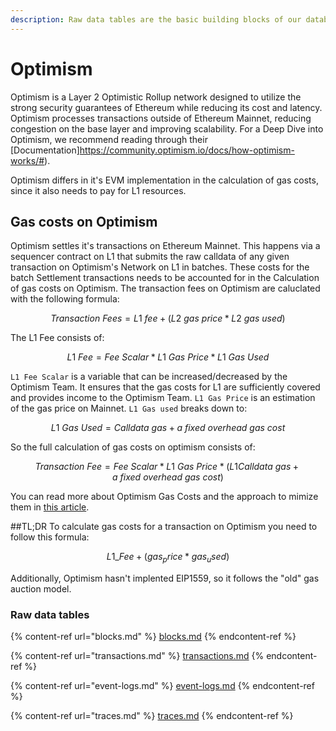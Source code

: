 ```yaml
---
description: Raw data tables are the basic building blocks of our database.
---
```


# Optimism

Optimism is a Layer 2 Optimistic Rollup network designed to utilize the strong security guarantees of Ethereum while reducing its cost and latency. Optimism processes transactions outside of Ethereum Mainnet, reducing congestion on the base layer and improving scalability.
For a Deep Dive into Optimism, we recommend reading through their [Documentation]https://community.optimism.io/docs/how-optimism-works/#).

Optimism differs in it's EVM implementation in the calculation of gas costs, since it also needs to pay for L1 resources.

## Gas costs on Optimism
Optimism settles it's transactions on Ethereum Mainnet. This happens via a sequencer contract on L1 that submits the raw calldata of any given transaction on Optimism's Network on L1 in batches. These costs for the batch Settlement transactions needs to be accounted for in the Calculation of gas costs on Optimism.
The transaction fees on Optimism are caluclated with the following formula:

```math
Transaction\ Fees = L1\ fee + (L2\ gas\ price * L2\ gas\ used)
```

The L1 Fee consists of:

```math
L1\ Fee = Fee\ Scalar * L1\ Gas\ Price * L1\ Gas\ Used 
```
``L1 Fee Scalar`` is a variable that can be increased/decreased by the Optimism Team. It ensures that the gas costs for L1 are sufficiently covered and provides income to the Optimism Team. 
``L1 Gas Price`` is an estimation of the gas price on Mainnet.
``L1 Gas used`` breaks down to:
```math
L1\ Gas\ Used = Calldata\ gas + a\ fixed\ overhead\ gas\ cost
```
So the full calculation of gas costs on optimism consists of:
```math
Transaction\ Fee = Fee\ Scalar * L1\ Gas\ Price * (L1 Calldata\ gas + a\ fixed\ overhead\ gas\ cost)
```

You can read more about Optimism Gas Costs and the approach to mimize them in [this article](https://help.optimism.io/hc/en-us/articles/4411895794715-Transaction-fees).


##TL;DR
To calculate gas costs for a transaction on Optimism you need to follow this formula:
```math
L1\_Fee + (gas_price*gas_used)
```

Additionally, Optimism hasn't implented EIP1559, so it follows the "old" gas auction model.
### Raw data tables

{% content-ref url="blocks.md" %}
[blocks.md](blocks.md)
{% endcontent-ref %}

{% content-ref url="transactions.md" %}
[transactions.md](transactions.md)
{% endcontent-ref %}

{% content-ref url="event-logs.md" %}
[event-logs.md](event-logs.md)
{% endcontent-ref %}

{% content-ref url="traces.md" %}
[traces.md](traces.md)
{% endcontent-ref %}
